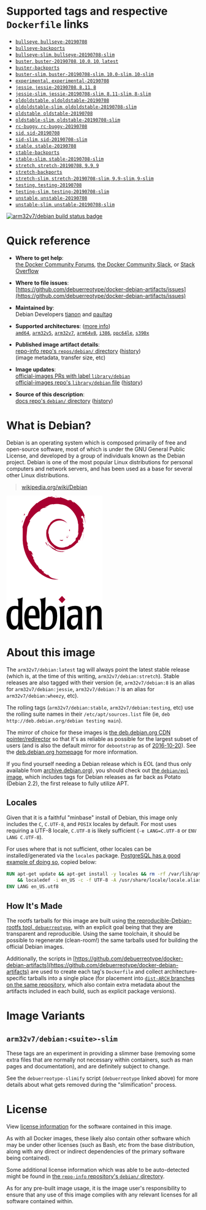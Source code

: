 <!--

********************************************************************************

WARNING:

    DO NOT EDIT "debian/README.md"

    IT IS AUTO-GENERATED

    (from the other files in "debian/" combined with a set of templates)

********************************************************************************

-->

# Supported tags and respective `Dockerfile` links

-	[`bullseye`, `bullseye-20190708`](https://github.com/debuerreotype/docker-debian-artifacts/blob/8b220e1cc7dcc87084f60351a8d882c6c658f11f/bullseye/Dockerfile)
-	[`bullseye-backports`](https://github.com/debuerreotype/docker-debian-artifacts/blob/8b220e1cc7dcc87084f60351a8d882c6c658f11f/bullseye/backports/Dockerfile)
-	[`bullseye-slim`, `bullseye-20190708-slim`](https://github.com/debuerreotype/docker-debian-artifacts/blob/8b220e1cc7dcc87084f60351a8d882c6c658f11f/bullseye/slim/Dockerfile)
-	[`buster`, `buster-20190708`, `10.0`, `10`, `latest`](https://github.com/debuerreotype/docker-debian-artifacts/blob/8b220e1cc7dcc87084f60351a8d882c6c658f11f/buster/Dockerfile)
-	[`buster-backports`](https://github.com/debuerreotype/docker-debian-artifacts/blob/8b220e1cc7dcc87084f60351a8d882c6c658f11f/buster/backports/Dockerfile)
-	[`buster-slim`, `buster-20190708-slim`, `10.0-slim`, `10-slim`](https://github.com/debuerreotype/docker-debian-artifacts/blob/8b220e1cc7dcc87084f60351a8d882c6c658f11f/buster/slim/Dockerfile)
-	[`experimental`, `experimental-20190708`](https://github.com/debuerreotype/docker-debian-artifacts/blob/8b220e1cc7dcc87084f60351a8d882c6c658f11f/experimental/Dockerfile)
-	[`jessie`, `jessie-20190708`, `8.11`, `8`](https://github.com/debuerreotype/docker-debian-artifacts/blob/8b220e1cc7dcc87084f60351a8d882c6c658f11f/jessie/Dockerfile)
-	[`jessie-slim`, `jessie-20190708-slim`, `8.11-slim`, `8-slim`](https://github.com/debuerreotype/docker-debian-artifacts/blob/8b220e1cc7dcc87084f60351a8d882c6c658f11f/jessie/slim/Dockerfile)
-	[`oldoldstable`, `oldoldstable-20190708`](https://github.com/debuerreotype/docker-debian-artifacts/blob/8b220e1cc7dcc87084f60351a8d882c6c658f11f/oldoldstable/Dockerfile)
-	[`oldoldstable-slim`, `oldoldstable-20190708-slim`](https://github.com/debuerreotype/docker-debian-artifacts/blob/8b220e1cc7dcc87084f60351a8d882c6c658f11f/oldoldstable/slim/Dockerfile)
-	[`oldstable`, `oldstable-20190708`](https://github.com/debuerreotype/docker-debian-artifacts/blob/8b220e1cc7dcc87084f60351a8d882c6c658f11f/oldstable/Dockerfile)
-	[`oldstable-slim`, `oldstable-20190708-slim`](https://github.com/debuerreotype/docker-debian-artifacts/blob/8b220e1cc7dcc87084f60351a8d882c6c658f11f/oldstable/slim/Dockerfile)
-	[`rc-buggy`, `rc-buggy-20190708`](https://github.com/debuerreotype/docker-debian-artifacts/blob/8b220e1cc7dcc87084f60351a8d882c6c658f11f/rc-buggy/Dockerfile)
-	[`sid`, `sid-20190708`](https://github.com/debuerreotype/docker-debian-artifacts/blob/8b220e1cc7dcc87084f60351a8d882c6c658f11f/sid/Dockerfile)
-	[`sid-slim`, `sid-20190708-slim`](https://github.com/debuerreotype/docker-debian-artifacts/blob/8b220e1cc7dcc87084f60351a8d882c6c658f11f/sid/slim/Dockerfile)
-	[`stable`, `stable-20190708`](https://github.com/debuerreotype/docker-debian-artifacts/blob/8b220e1cc7dcc87084f60351a8d882c6c658f11f/stable/Dockerfile)
-	[`stable-backports`](https://github.com/debuerreotype/docker-debian-artifacts/blob/8b220e1cc7dcc87084f60351a8d882c6c658f11f/stable/backports/Dockerfile)
-	[`stable-slim`, `stable-20190708-slim`](https://github.com/debuerreotype/docker-debian-artifacts/blob/8b220e1cc7dcc87084f60351a8d882c6c658f11f/stable/slim/Dockerfile)
-	[`stretch`, `stretch-20190708`, `9.9`, `9`](https://github.com/debuerreotype/docker-debian-artifacts/blob/8b220e1cc7dcc87084f60351a8d882c6c658f11f/stretch/Dockerfile)
-	[`stretch-backports`](https://github.com/debuerreotype/docker-debian-artifacts/blob/8b220e1cc7dcc87084f60351a8d882c6c658f11f/stretch/backports/Dockerfile)
-	[`stretch-slim`, `stretch-20190708-slim`, `9.9-slim`, `9-slim`](https://github.com/debuerreotype/docker-debian-artifacts/blob/8b220e1cc7dcc87084f60351a8d882c6c658f11f/stretch/slim/Dockerfile)
-	[`testing`, `testing-20190708`](https://github.com/debuerreotype/docker-debian-artifacts/blob/8b220e1cc7dcc87084f60351a8d882c6c658f11f/testing/Dockerfile)
-	[`testing-slim`, `testing-20190708-slim`](https://github.com/debuerreotype/docker-debian-artifacts/blob/8b220e1cc7dcc87084f60351a8d882c6c658f11f/testing/slim/Dockerfile)
-	[`unstable`, `unstable-20190708`](https://github.com/debuerreotype/docker-debian-artifacts/blob/8b220e1cc7dcc87084f60351a8d882c6c658f11f/unstable/Dockerfile)
-	[`unstable-slim`, `unstable-20190708-slim`](https://github.com/debuerreotype/docker-debian-artifacts/blob/8b220e1cc7dcc87084f60351a8d882c6c658f11f/unstable/slim/Dockerfile)

[![arm32v7/debian build status badge](https://img.shields.io/jenkins/s/https/doi-janky.infosiftr.net/job/multiarch/job/arm32v7/job/debian.svg?label=arm32v7/debian%20%20build%20job)](https://doi-janky.infosiftr.net/job/multiarch/job/arm32v7/job/debian/)

# Quick reference

-	**Where to get help**:  
	[the Docker Community Forums](https://forums.docker.com/), [the Docker Community Slack](https://blog.docker.com/2016/11/introducing-docker-community-directory-docker-community-slack/), or [Stack Overflow](https://stackoverflow.com/search?tab=newest&q=docker)

-	**Where to file issues**:  
	[https://github.com/debuerreotype/docker-debian-artifacts/issues](https://github.com/debuerreotype/docker-debian-artifacts/issues)

-	**Maintained by**:  
	Debian Developers [tianon](https://qa.debian.org/developer.php?login=tianon) and [paultag](https://qa.debian.org/developer.php?login=paultag)

-	**Supported architectures**: ([more info](https://github.com/docker-library/official-images#architectures-other-than-amd64))  
	[`amd64`](https://hub.docker.com/r/amd64/debian/), [`arm32v5`](https://hub.docker.com/r/arm32v5/debian/), [`arm32v7`](https://hub.docker.com/r/arm32v7/debian/), [`arm64v8`](https://hub.docker.com/r/arm64v8/debian/), [`i386`](https://hub.docker.com/r/i386/debian/), [`ppc64le`](https://hub.docker.com/r/ppc64le/debian/), [`s390x`](https://hub.docker.com/r/s390x/debian/)

-	**Published image artifact details**:  
	[repo-info repo's `repos/debian/` directory](https://github.com/docker-library/repo-info/blob/master/repos/debian) ([history](https://github.com/docker-library/repo-info/commits/master/repos/debian))  
	(image metadata, transfer size, etc)

-	**Image updates**:  
	[official-images PRs with label `library/debian`](https://github.com/docker-library/official-images/pulls?q=label%3Alibrary%2Fdebian)  
	[official-images repo's `library/debian` file](https://github.com/docker-library/official-images/blob/master/library/debian) ([history](https://github.com/docker-library/official-images/commits/master/library/debian))

-	**Source of this description**:  
	[docs repo's `debian/` directory](https://github.com/docker-library/docs/tree/master/debian) ([history](https://github.com/docker-library/docs/commits/master/debian))

# What is Debian?

Debian is an operating system which is composed primarily of free and open-source software, most of which is under the GNU General Public License, and developed by a group of individuals known as the Debian project. Debian is one of the most popular Linux distributions for personal computers and network servers, and has been used as a base for several other Linux distributions.

> [wikipedia.org/wiki/Debian](https://en.wikipedia.org/wiki/Debian)

![logo](https://raw.githubusercontent.com/docker-library/docs/b449be7df57e9ed9086bb5821bfb5d6cdc5d67a4/debian/logo.png)

# About this image

The `arm32v7/debian:latest` tag will always point the latest stable release (which is, at the time of this writing, `arm32v7/debian:stretch`). Stable releases are also tagged with their version (ie, `arm32v7/debian:8` is an alias for `arm32v7/debian:jessie`, `arm32v7/debian:7` is an alias for `arm32v7/debian:wheezy`, etc).

The rolling tags (`arm32v7/debian:stable`, `arm32v7/debian:testing`, etc) use the rolling suite names in their `/etc/apt/sources.list` file (ie, `deb http://deb.debian.org/debian testing main`).

The mirror of choice for these images is [the deb.debian.org CDN pointer/redirector](https://deb.debian.org) so that it's as reliable as possible for the largest subset of users (and is also the default mirror for `debootstrap` as of [2016-10-20](https://anonscm.debian.org/cgit/d-i/debootstrap.git/commit/?id=9e8bc60ad1ccf3a25ce7890526b70059f3e770de)). See the [deb.debian.org homepage](https://deb.debian.org) for more information.

If you find yourself needing a Debian release which is EOL (and thus only available from [archive.debian.org](http://archive.debian.org)), you should check out [the `debian/eol` image](https://hub.docker.com/r/debian/eol/), which includes tags for Debian releases as far back as Potato (Debian 2.2), the first release to fully utilize APT.

## Locales

Given that it is a faithful "minbase" install of Debian, this image only includes the `C`, `C.UTF-8`, and `POSIX` locales by default. For most uses requiring a UTF-8 locale, `C.UTF-8` is likely sufficient (`-e LANG=C.UTF-8` or `ENV LANG C.UTF-8`).

For uses where that is not sufficient, other locales can be installed/generated via the `locales` package. [PostgreSQL has a good example of doing so](https://github.com/docker-library/postgres/blob/69bc540ecfffecce72d49fa7e4a46680350037f9/9.6/Dockerfile#L21-L24), copied below:

```dockerfile
RUN apt-get update && apt-get install -y locales && rm -rf /var/lib/apt/lists/* \
	&& localedef -i en_US -c -f UTF-8 -A /usr/share/locale/locale.alias en_US.UTF-8
ENV LANG en_US.utf8
```

## How It's Made

The rootfs tarballs for this image are built using [the reproducible-Debian-rootfs tool, `debuerreotype`](https://github.com/debuerreotype/debuerreotype), with an explicit goal being that they are transparent and reproducible. Using the same toolchain, it should be possible to regenerate (clean-room!) the same tarballs used for building the official Debian images.

Additionally, the scripts in [https://github.com/debuerreotype/docker-debian-artifacts](https://github.com/debuerreotype/docker-debian-artifacts) are used to create each tag's `Dockerfile` and collect architecture-specific tarballs into a single place (for placement into [`dist-ARCH` branches on the same repository](https://github.com/debuerreotype/docker-debian-artifacts/branches), which also contain extra metadata about the artifacts included in each build, such as explicit package versions).

# Image Variants

## `arm32v7/debian:<suite>-slim`

These tags are an experiment in providing a slimmer base (removing some extra files that are normally not necessary within containers, such as man pages and documentation), and are definitely subject to change.

See the `debuerreotype-slimify` script (`debuerreotype` linked above) for more details about what gets removed during the "slimification" process.

# License

View [license information](https://www.debian.org/social_contract#guidelines) for the software contained in this image.

As with all Docker images, these likely also contain other software which may be under other licenses (such as Bash, etc from the base distribution, along with any direct or indirect dependencies of the primary software being contained).

Some additional license information which was able to be auto-detected might be found in [the `repo-info` repository's `debian/` directory](https://github.com/docker-library/repo-info/tree/master/repos/debian).

As for any pre-built image usage, it is the image user's responsibility to ensure that any use of this image complies with any relevant licenses for all software contained within.

